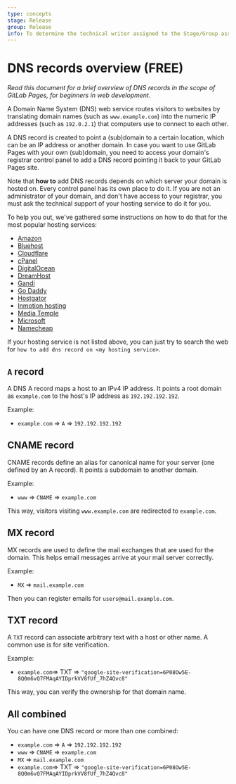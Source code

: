 ```yaml
---
type: concepts
stage: Release
group: Release
info: To determine the technical writer assigned to the Stage/Group associated with this page, see https://about.gitlab.com/handbook/engineering/ux/technical-writing/#assignments
---
```


# DNS records overview **(FREE)**

_Read this document for a brief overview of DNS records in the scope
of GitLab Pages, for beginners in web development._

A Domain Name System (DNS) web service routes visitors to websites
by translating domain names (such as `www.example.com`) into the
numeric IP addresses (such as `192.0.2.1`) that computers use to
connect to each other.

A DNS record is created to point a (sub)domain to a certain location,
which can be an IP address or another domain. In case you want to use
GitLab Pages with your own (sub)domain, you need to access your domain's
registrar control panel to add a DNS record pointing it back to your
GitLab Pages site.

Note that **how to** add DNS records depends on which server your domain
is hosted on. Every control panel has its own place to do it. If you are
not an administrator of your domain, and don't have access to your registrar,
you must ask the technical support of your hosting service
to do it for you.

To help you out, we've gathered some instructions on how to do that
for the most popular hosting services:

<!-- vale gitlab.Spelling = NO -->

- [Amazon](https://docs.aws.amazon.com/AmazonS3/latest/dev/website-hosting-custom-domain-walkthrough.html)
- [Bluehost](https://www.bluehost.com/help/article/dns-management-add-edit-or-delete-dns-entries)
- [Cloudflare](https://support.cloudflare.com/hc/en-us/articles/201720164-Creating-a-Cloudflare-account-and-adding-a-website)
- [cPanel](https://documentation.cpanel.net/display/84Docs/Edit+DNS+Zone)
- [DigitalOcean](https://docs.digitalocean.com/products/networking/dns/how-to/manage-records/)
- [DreamHost](https://help.dreamhost.com/hc/en-us/articles/360035516812)
- [Gandi](https://docs.gandi.net/en/domain_names/faq/dns_records.html)
- [Go Daddy](https://www.godaddy.com/help/add-an-a-record-19238)
- [Hostgator](https://www.hostgator.com/help/article/changing-dns-records)
- [Inmotion hosting](https://www.bluehost.com/help/article/dns-management-add-edit-or-delete-dns-entries)
- [Media Temple](https://mediatemple.net/community/products/dv/204403794/how-can-i-change-the-dns-records-for-my-domain)
- [Microsoft](https://docs.microsoft.com/en-us/previous-versions/windows/it-pro/windows-2000-server/bb727018(v=technet.10))
- [Namecheap](https://www.namecheap.com/support/knowledgebase/subcategory/2237/host-records-setup/)

<!-- vale gitlab.Spelling = YES -->

If your hosting service is not listed above, you can just try to
search the web for `how to add dns record on <my hosting service>`.

## `A` record

A DNS A record maps a host to an IPv4 IP address.
It points a root domain as `example.com` to the host's IP address as
`192.192.192.192`.

Example:

- `example.com` => `A` => `192.192.192.192`

## CNAME record

CNAME records define an alias for canonical name for your server (one defined
by an A record). It points a subdomain to another domain.

Example:

- `www` => `CNAME` => `example.com`

This way, visitors visiting `www.example.com` are redirected to
`example.com`.

## MX record

MX records are used to define the mail exchanges that are used for the domain.
This helps email messages arrive at your mail server correctly.

Example:

- `MX` => `mail.example.com`

Then you can register emails for `users@mail.example.com`.

## TXT record

A `TXT` record can associate arbitrary text with a host or other name. A common
use is for site verification.

Example:

- `example.com`=> TXT => `"google-site-verification=6P08Ow5E-8Q0m6vQ7FMAqAYIDprkVV8fUf_7hZ4Qvc8"`

This way, you can verify the ownership for that domain name.

## All combined

You can have one DNS record or more than one combined:

- `example.com` => `A` => `192.192.192.192`
- `www` => `CNAME` => `example.com`
- `MX` => `mail.example.com`
- `example.com`=> TXT => `"google-site-verification=6P08Ow5E-8Q0m6vQ7FMAqAYIDprkVV8fUf_7hZ4Qvc8"`
